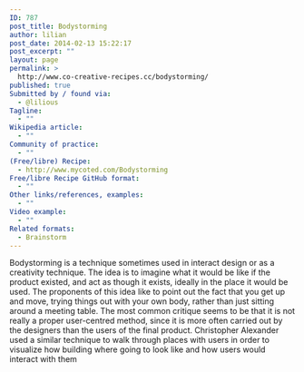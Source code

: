 ```yaml
---
ID: 787
post_title: Bodystorming
author: lilian
post_date: 2014-02-13 15:22:17
post_excerpt: ""
layout: page
permalink: >
  http://www.co-creative-recipes.cc/bodystorming/
published: true
Submitted by / found via:
  - @lilious
Tagline:
  - ""
Wikipedia article:
  - ""
Community of practice:
  - ""
(Free/libre) Recipe:
  - http://www.mycoted.com/Bodystorming
Free/libre Recipe GitHub format:
  - ""
Other links/references, examples:
  - ""
Video example:
  - ""
Related formats:
  - Brainstorm
---
```

Bodystorming is a technique sometimes used in interact design or as a creativity technique. The idea is to imagine what it would be like if the product existed, and act as though it exists, ideally in the place it would be used. The proponents of this idea like to point out the fact that you get up and move, trying things out with your own body, rather than just sitting around a meeting table. The most common critique seems to be that it is not really a proper user-centred method, since it is more often carried out by the designers than the users of the final product. Christopher Alexander used a similar technique to walk through places with users in order to visualize how building where going to look like and how users would interact with them